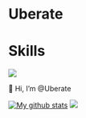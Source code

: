 # Uberate

# Skills
![](https://www.codewars.com/users/MXuDong/badges/micro)

 👋 Hi, I’m @Uberate

[![My github stats](https://github-readme-stats.vercel.app/api?username=uberate&locale=cn&theme=ayu-mirage)](https://github-readme-stats.vercel.app/api?username=uberate&locale=cn&theme=ayu-mirage)
![](https://github-readme-stats.vercel.app/api/top-langs/?username=uberate&show_icons=true&layout=compact&theme=vue&hide_border=true&hide=html,css)
